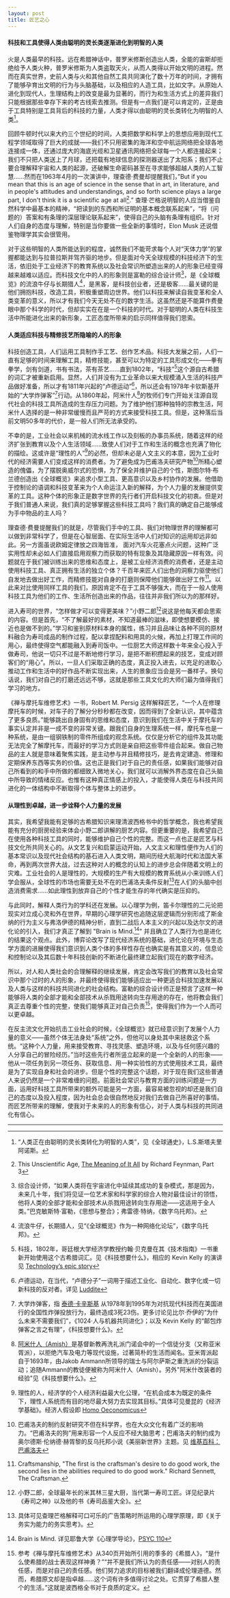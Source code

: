 ```yaml
---
layout: post
title: 匠艺之心
---
```


#### 科技和工具使得人类由聪明的灵长类逐渐进化到明智的人类

火是人类最早的科技。远在希腊神话中，普罗米修斯创造出人类，全能的宙斯却拒绝给予人类火种，普罗米修斯为人类盗取天火，从而人类得以开始文明的进程。然而在真实世界，史前人类与火和其他自然工具共同演化了数十万年的时间，才拥有了能够孕育出文明的行为与头脑基础，以及相应的人造工具，比如文字。从原始人进化到现代人，生理结构上的改变是最为显著的，而行为和生活方式上的差异我们只能根据那些幸存下来的考古线索去推测。但是有一点我们是可以肯定的，正是由于工具特别是工具背后的科技的力量，人类才得以由聪明的灵长类转化为明智的人类[^1]。

[^1]: “人类正在由聪明的灵长类转化为明智的人类”，见《全球通史》，L.S.斯塔夫里阿诺斯。

回顾牛顿时代以来大约三个世纪的时间，人类把数学和科学上的思想应用到现代工程学领域取得了巨大的成就——我们不只用密集的海洋和空中航运网络把全球各地连接成一体，还通过庞大的海底光缆和卫星通讯网络把全球每一个人都连接起来；我们不只把人类送上了月球，还把载有地球信息的探测器送出了太阳系；我们不止要合理解释宇宙和人类的起源，还破解生命密码甚至在寻求能够超越人类的人工智慧……然而在1963年4月的一次演讲中，理查德·费曼却提醒我们，”But if you mean that this is an age of science in the sense that in art, in literature, and in people's attitudes and understandings, and so forth science plays a large part, I don't think it is a scientific age at all[^2].” 查理·芒格说明智的人应当借鉴自然科学中最基本的精神，“把读到的东西和所证明的基本概念联系起来”，“将（问题的）答案和有条理的深层理论联系起来”，使得自己的头脑有条理有组织。针对人们自身的态度与理解，特别是当你要做一些全新的事情时，Elon Musk 还说借鉴物理学其实会很管用。

[^2]: This Unscientific Age, [The Meaning of It All](http://en.wikipedia.org/wiki/The_Meaning_of_It_All) by Richard Feynman, Part 3

对于这些明智的人类所能达到的程度，诚然我们不能苛求每个人对“天体力学”的掌握都能达到与拉普拉斯并驾齐驱的地步。但是面对今天全球规模的科技经济下的生活，依旧处于工业经济下的教育系统以及社会常识所塑造出来的人的形象已经变得越来越难以适应。而科技文化中的人的形象则是富勒的综合设计师[^3]，是《全球概览》的流浪牛仔与长期猎人[^4]，是黑客，是科技创业者，还是极客……最关键的是他们拥抱科技，改造工具，积极重塑周边世界。他们以科技来解读自我变革和全人类变革的意义，所以才有我们今天无处不在的数字生活。这虽然还是不能算作费曼眼中那个科学的时代，但却实实在在是一个科技的时代。对于聪明的人类在科技生活中所能进化出来的新形象，工匠态度所带来的启示同样值得我们思索。

[^3]: 综合设计师，“如果人类将在宇宙进化中延续其成功的复杂模式，那是因为，未来几十年，我们将见证一位艺术家和科学家的综合人物对最佳设计的领悟，他将人类的全部才能和全部技术从杀戮用途转向生存用途——这适用于全人类。”巴克敏斯特·富勒，《思想与整合》；弗雷德·特纳，《数字乌托邦》。
[^4]: 流浪牛仔，长期猎人，见“《全球概览》作为一种网络化论坛”，《数字乌托邦》。

#### 人类适应科技与精修技艺所隐喻的人的形象

科技创造工具，人们运用工具制作手工艺、创作艺术品。科技大发展之前，人们一直有足够的时间来理解工具，精修技能，甚至可以为特定的工具形成文化——拳有拳学，剑有剑道，书有书法，茶有茶艺……直到1802年，“科技”[^5]这个源自古希腊的词汇才被重新启用。显然，人们并没有为工业革命以来大规模涌入生活的科技产品做好准备，所以才有1811年兴起的“卢德运动”[^6]，所以还会有1978年卡钦斯基开始的“大学炸弹客”[^7]行动。从1860年起，阿米什人[^8]的牧师们专门开始关注源自现代社会的科技工具所造成的生存压力问题。为了维护他们那种独特的宗教生活，阿米什人选择的是一种非常缓慢而且严苛的方式来接受科技工具。但是，这种落后当前文明50多年的代价，是一般人们所无法承受的。

[^5]: 科技，1802年，哥廷根大学经济学教授约翰·贝克曼在其《技术指南》一书重新开始使用这个古希腊词汇。见《科技想要什么》，相应的 Kevin Kelly 的演讲见 [Technology’s epic story](http://www.ted.com/talks/kevin_kelly_tells_technology_s_epic_story)
[^6]: 卢德运动，在当代，“卢德分子”一词用于描述工业化、自动化、数字化或一切新科技的反对者。详见 [Luddite](http://en.wikipedia.org/wiki/Luddite)
[^7]: 大学炸弹客，指 [泰德·卡辛斯基](http://en.wikipedia.org/wiki/Ted_Kaczynski) 从1978年到1995年为对抗现代科技而在美国进行的全国性炸弹投放行为，最终造成3死23伤。更多讨论见比尔·乔伊的“为什么未来不需要我们”，《1024·人与机器共同进化》；以及 Kevin Kelly 的“邮包炸弹客之言之有理”，《科技想要什么》。
[^8]: [阿米什人（Amish）](http://en.wikipedia.org/wiki/Amish)是基督新教再洗礼派门诺会中的一个信徒分支（又称亚米胥派），以拒绝汽车及电力等现代设施，过著简朴的生活而闻名。亚米胥派起自于1693年，由Jakob Ammann所领导的瑞士与阿尔萨斯之重洗派的分裂运动；追随Ammann的教徒便被称为阿米什人（Amish）。另外"阿米什改装者的经验"见《科技想要什么》。

不幸的是，工业社会以来机械的流水线工作以及刻板的办事员系统，随着这样的经济扩张到教育以及个人生活领域……致使人们对于工作和生活的概念也充满了物化的描绘。这或许是“理性的人”[^9]的必然，但却未必是人文主义的本意，因为工业时代的经济需要人们变成这样的消费者。为了避免成为巴甫洛夫研究产物[^10]所精心塑造的傀儡，为了摆脱奥威尔式的恐惧，为了保全并维护自己的个性，斯图尔特·布兰德创造出《全球概览》来追求小型工具、更高意识以及乡村协作的发展。他借助于控制论的语调和科技变革来为个人命运注入新的解释，为个人力量的发展提供变革的工具。这种个体的形象正是数字世界的先行者们开启科技文化的初衷。但是对于我们普通人来说，我们真的足够掌握这些科技工具吗？我们真的确定自己能够成为手中物品的主人吗？

[^9]: 理性的人，经济学的个人经济利益最大化公理，“在机会成本为既定的条件下，理性人系统而有目的地尽最大努力去实现其目标。”具体可见曼昆的《经济学基础》。经济人假设即 [Homo Oeconomicus](http://en.wikipedia.org/wiki/Homo_economicus)
[^10]: 巴甫洛夫的制约反射研究不但在科学界，也在大众文化有着广泛的影响力。“巴甫洛夫的狗”用来形容一个人反应不经大脑思考；巴甫洛夫的制约成为奥尔德斯·伦纳德·赫胥黎的反乌托邦小说《美丽新世界》主题。见 [维基百科：巴甫洛夫](http://zh.wikipedia.org/wiki/巴甫洛夫)

理查德·费曼提醒我们的就是，尽管我们手中的工具、我们对物理世界的理解都可以做到非常科学了，但是在心智层面、在实际生活中人们对知识的运用却远非如此。另一方面虽说欧姆定律放之四海皆准， 面对汽车火花塞点火问题，这种广泛实用性却未必如人们直接启用观察力而获取的特有现象及其隐藏原因一样有效。问题就在于我们被训练出来的思维和态度上，是被工业经济消费的消费者，还是主动使用科技工具、真正拥有生活的独立个体？千百年来匠人们出色的洞察力驱使他们自发地去做出好工作，而精修技能对自身的打磨则保障他们能够做出好工作[^11]。以此来对比使用同样工具的我们，原因肯定不在于工具不够强大，而在于一般人使用科技工具为他们的工作、生活所创造出来的作品，往往并非我们所以为的那样好。

[^11]: Craftsmanship, "The first is the craftsman's desire to do good work, the second lies in the abilities required to do good work." Richard Sennett, The Craftsman.

进入寿司的世界，“怎样做才可以变得更美味？”小野二郎[^12]说这是他每天都会思索的内容。但是首先，“不了解最好的素材，不知道最棒的滋味，即使想要模仿、接近也是做不到的。”学习和鉴别原材料本身的属性，练习并且品味让各种不同的原材料融合为寿司成品的制作过程，配以拿捏配料和用具的火候，再加上打理工作间的用心，最终使得空气都能融入到寿司饭中。一位厨艺大师这样数十年来全心投入于做寿司，他说一切只不过是不断地修行学习，是把不断积攒起来的技艺，变成对顾客们的“用心”。所以，一旦人们采取正确的态度，真正投入进去，以充足的进取心推动工作和生活中的好作品不断实现出来，人生的景象应当会是另一番样子。换句话说，我们对自己的打磨还远远不够，这就是那些工具文化的大师们最为值得我们学习的地方。

[^12]: 小野二郎，全球最年长的米其林三星大厨，当代第一寿司工匠。详见纪录片《寿司之神》以及他的书《寿司品鉴大全》。

《禅与摩托车维修艺术》一书，Robert M. Persig 这样解释匠艺，“一个人在修理摩托车的时候，对车子的了解分分秒秒都在改变，因而得到了全新认识，其中蕴含了更多良质。”能够跳出自身固有的思维和态度，意识到我们在生活中关于摩托车的事实认定并非是一成不变的非常关键。跟我们自身的生理系统一样，摩托车也是一种系统，是由一组钢铁制的零件所组成的观念系统。仅仅是分析它的组件及其功能无法完全了解摩托车，而最好的学习方式则是亲自把这些零件组合起来。做自己物品的主人就是意味着聚焦实践，是主动参与并且精修技巧，是去肯定建造、修理和定期保养东西等实务的价值。这也正是我们对于自己的责任感，如果我们能够对自己所看到的和手中所做的都细致入微地关心，我们就可以消解外界态度在自己头脑中所导致的情绪反应。也惟有这种真正情感上的投入，才能使得人类在与科技共同进化的一体结构中不断取得个体与整体上的进步。

#### 从理性到卓越，进一步诠释个人力量的发展

其实，我希望我能有足够的古希腊知识来理清波西格书中的哲学概念，我也希望我能有充分的厨房经验来体会小野二郎讲解的厨艺内容。但更重要的是，我希望自己在使用各种科技工具的同时，能够维护自己个性的完整。而这一点也正是匠艺与科技文化所共同关心的。从文艺复兴和启蒙运动开始，人文主义和理性便作为人们的基本常识以及现代社会结构的基石进入人类文明，期间历经大航海时代和法国大革命，再到两次世界大战，过去这种对人的概念的认知上的进步总会伴随着文明上的灾难。工业社会的人是理性的，大规模的生产有大规模的教育系统从小来训练人们学会服从，全球性的市场也需要无处不在的巴浦洛夫条件反射[^13]在人们的头脑中创造消费需求……如此理性到放弃自己的个性才能生存的年代确实是压抑的。

[^13]: 具体可见查理芒格解释可口可乐的广告策略时所运用的心理学原理，即《关于务实为能力的务实思考》。

与此同时，解释人类行为的学科还在发展。以心理学为例，笛卡尔理性的二元论把现实对立成心灵和外在世界，早期的心理学研究也追随这层逻辑而分别形成了斯金纳的行为主义与弗洛伊德的精神分析，直到二战后人本主义的兴起以及达尔文的进化论的引入，我们才真正了解到 "Brain is Mind.[^14]" 并且确立了人类行为也是进化的结果这个观点。此外，博弈论改写了现代经济系统的基础，进化论在环境与生态学方面的进展使得我们意识到人类个体的多样性存在也确实是有其意义的，信息论和控制论以及其后数十年科技创新的不断进化最终建立起我们现在的数字经济。

[^14]: Brain is Mind. 详见耶鲁大学《心理学导论》，[PSYC 110](http://oyc.yale.edu/psychology/psyc-110)

所以，对人和人类社会的合理解释的继续发展，肯定会改写我们的教育以及社会常识中那个过时的人的形象，并最终使得我们能够适应出一种更适合科技加速发展以及人类与这样的科技共同进化的社会结构。富勒的综合设计师正是预言了这样一种能够将人类的全部才能和全部技术从杀戮用途转向生存用途的存在，他将教会我们真正去尊重个性的完整，使我们能够真正对自己负责[^15]，使得我们作为一个人而可以更卓越。

[^15]: 参考《禅与摩托车维修艺术》从340页开始所引用的季多的《希腊人》，“是什么使希腊的战士表现这样神勇？”“并不是我们所认为的责任感——对别人的责任感，而是对自己的责任感。他们努力追求的目标被我们翻译成伦理道德。然而，希腊原文却是指卓越……这个词有许多值得讨论之处。它贯穿了希腊人整个的生活。”这就是波西格全书对于良质的定义。

在反主流文化开始抗击工业社会的时候，《全球概览》就已经意识到了发展个人力量的意义——虽然个体无法身处“系统”之外，但他可以身处其中来拯救这个系统。“这种个人力量，用来接受教育、寻找灵感、塑造环境，以及与任何感兴趣的人分享自己的冒险经历。”当时这些先行者所竖立起来的是一个全新的人的形象——他从一项任务到另一项任务、获取信息、用一种实验性的方式使用技术工具，最终是为了实现自身和社会的进步。但是个性的完整这个话题，对于现在我们这些普通人来说仍然是一个非常难缠的问题。前面社会常识与教育方面的训练问题是一方面，运用好科技工具所带来的额外可能是另一方面，最容易被忽视的却还是我们自己的态度以及投入程度，因为社会总会很自然地反对我们去做自己所喜好的事情。而匠艺所带来的理解，使我对于未来的人的形象有信心，对于人类与科技的共同进化有信心。

***
